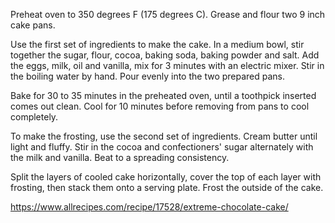 Preheat oven to 350 degrees F (175 degrees C). Grease and flour two 9 inch cake pans.

Use the first set of ingredients to make the cake. In a medium bowl, stir together the sugar, flour, cocoa, baking soda, baking powder and salt. Add the eggs, milk, oil and vanilla, mix for 3 minutes with an electric mixer. Stir in the boiling water by hand. Pour evenly into the two prepared pans.

Bake for 30 to 35 minutes in the preheated oven, until a toothpick inserted comes out clean. Cool for 10 minutes before removing from pans to cool completely.

To make the frosting, use the second set of ingredients. Cream butter until light and fluffy. Stir in the cocoa and confectioners' sugar alternately with the milk and vanilla. Beat to a spreading consistency.

Split the layers of cooled cake horizontally, cover the top of each layer with frosting, then stack them onto a serving plate. Frost the outside of the cake.

https://www.allrecipes.com/recipe/17528/extreme-chocolate-cake/